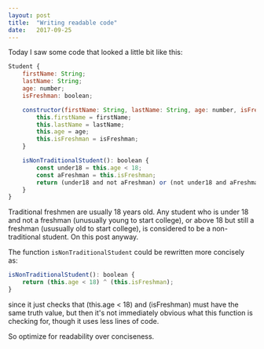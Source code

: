 ```yaml
---
layout: post
title:  "Writing readable code"
date:   2017-09-25
---
```


Today I saw some code that looked a little bit like this:
```js
Student {
    firstName: String;
    lastName: String;
    age: number;
    isFreshman: boolean;

    constructor(firstName: String, lastName: String, age: number, isFreshman: boolean) {
        this.firstName = firstName;
        this.lastName = lastName;
        this.age = age;
        this.isFreshman = isFreshman;
    }

    isNonTraditionalStudent(): boolean {
    	const under18 = this.age < 18;
    	const aFreshman = this.isFreshman;
    	return (under18 and not aFreshman) or (not under18 and aFreshman);
    }
}
```

Traditional freshmen are usually 18 years old.
Any student who is under 18 and not a freshman (unusually young to start college),
or above 18 but still a freshman (ususually old to start college),
is considered to be a non-traditional student. 
On this post anyway.

The function `isNonTraditionalStudent` could be rewritten more concisely as:

```js
isNonTraditionalStudent(): boolean {
	return (this.age < 18) ^ (this.isFreshman);
}
```
since it just checks that (this.age < 18) and (isFreshman)
must have the same truth value,
but then it's not immediately obvious what this function is checking for,
though it uses less lines of code.

So optimize for readability over conciseness.










